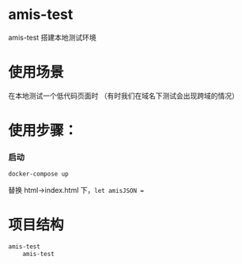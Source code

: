 # amis-test

amis-test 搭建本地测试环境


# 使用场景

在本地测试一个低代码页面时
（有时我们在域名下测试会出现跨域的情况）


# 使用步骤：

### 启动

```bash
docker-compose up
```


替换 html->index.html 下，`let amisJSON =` 


# 项目结构

```bash
amis-test
	amis-test
```
